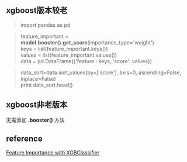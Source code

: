 ## xgboost版本较老
> import pandas as pd  


> feature_important = **model.booster().get_score**(importance_type='weight')  
keys = list(feature_important.keys())  
values = list(feature_important.values())  
data = pd.DataFrame({'feature': keys, 'score': values})  

> data_sort=data.sort_values(by=['score'], axis=0, ascending=False, inplace=False)  
print data_sort.head()  

## xgboost非老版本
无需添加 **.booster()** 方法  

## reference
[Feature Importance with XGBClassifier](https://stackoverflow.com/questions/38212649/feature-importance-with-xgbclassifier)

